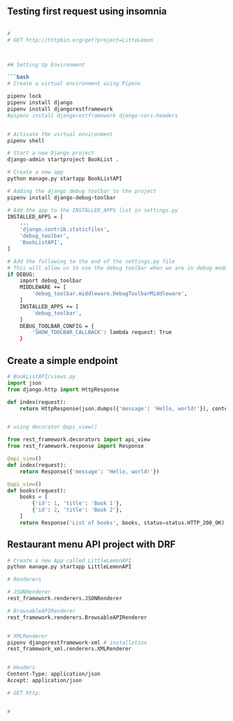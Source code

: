 


## Testing first request using insomnia

```bash

#
# GET http://httpbin.org/get?project=LitteLemon



## Setting Up Environment

```bash
# Create a virtual environment using Pipenv

pipenv lock 
pipenv install django 
pipenv install djangorestframework
#pipenv install djangorestframework django-cors-headers


# Activate the virtual environment
pipenv shell

# Start a new Django project
django-admin startproject BookList .

# Create a new app
python manage.py startapp BookListAPI

# Adding the django debug toolbar to the project
pipenv install django-debug-toolbar

# Add the app to the INSTALLED_APPS list in settings.py
INSTALLED_APPS = [
    ...
    'django.contrib.staticfiles',
    'debug_toolbar',
    'BookListAPI',
]

# Add the following to the end of the settings.py file
# This will allow us to use the debug toolbar when we are in debug mode
if DEBUG:
    import debug_toolbar
    MIDDLEWARE += [
        'debug_toolbar.middleware.DebugToolbarMiddleware',
    ]
    INSTALLED_APPS += [
        'debug_toolbar',
    ]
    DEBUG_TOOLBAR_CONFIG = {
        'SHOW_TOOLBAR_CALLBACK': lambda request: True
    }
```



## Create a simple endpoint

```python
# BookListAPI/views.py
import json
from django.http import HttpResponse

def index(request):
    return HttpResponse(json.dumps({'message': 'Hello, world!'}), content_type='application/json')


# using decorator @api_view()

from rest_framework.decorators import api_view
from rest_framework.response import Response

@api_view()
def index(request):
    return Response({'message': 'Hello, world!'})

@api_view()
def books(request):
    books = [
        {'id': 1, 'title': 'Book 1'},
        {'id': 2, 'title': 'Book 2'},
    ]
    return Response('List of books', books, status=status.HTTP_200_OK)

```


## Restaurant menu API project with DRF

```bash
# Create a new App called LittleLemonAPI
python manage.py startapp LittleLemonAPI

```

```bash
# Renderers

# JSONRenderer
rest_framework.renderers.JSONRenderer

# BrowsableAPIRenderer
rest_framework.renderers.BrowsableAPIRenderer


# XMLRenderer
pipenv djangorestframework-xml # installation 
rest_framework_xml.renderers.XMLRenderer


# Headers
Content-Type: application/json
Accept: application/json

# GET http:


# 
```